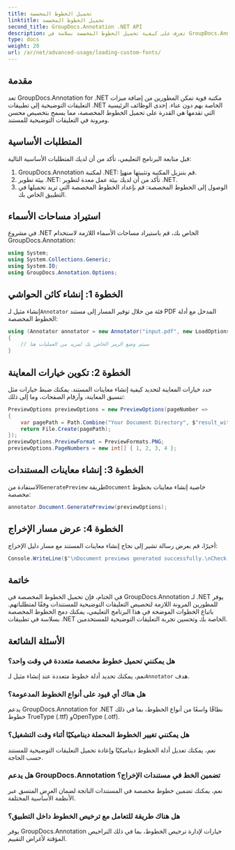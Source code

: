 ```yaml
---
title: تحميل الخطوط المخصصة
linktitle: تحميل الخطوط المخصصة
second_title: GroupDocs.Annotation .NET API
description: تعرف على كيفية تحميل الخطوط المخصصة بسلاسة في GroupDocs.Annotation لـ .NET لتحسين التعليقات التوضيحية للمستند. اتبع خطوة بخطوة لسهولة التكامل.
type: docs
weight: 20
url: /ar/net/advanced-usage/loading-custom-fonts/
---
```

## مقدمة
تعد GroupDocs.Annotation for .NET مكتبة قوية تمكن المطورين من إضافة ميزات التعليقات التوضيحية إلى تطبيقات .NET الخاصة بهم دون عناء. إحدى الوظائف الرئيسية التي تقدمها هي القدرة على تحميل الخطوط المخصصة، مما يسمح بتخصيص محسن ومرونة في التعليقات التوضيحية للمستند.
## المتطلبات الأساسية
قبل متابعة البرنامج التعليمي، تأكد من أن لديك المتطلبات الأساسية التالية:
1.  GroupDocs.Annotation لمكتبة .NET: قم بتنزيل المكتبة وتثبيتها من[هنا](https://releases.groupdocs.com/annotation/net/).
2. بيئة تطوير .NET: تأكد من أن لديك بيئة عمل معدة لتطوير .NET.
3. الوصول إلى الخطوط المخصصة: قم بإعداد الخطوط المخصصة التي تريد تحميلها في التطبيق الخاص بك.

## استيراد مساحات الأسماء
في مشروع .NET الخاص بك، قم باستيراد مساحات الأسماء اللازمة لاستخدام GroupDocs.Annotation:
```csharp
using System;
using System.Collections.Generic;
using System.IO;
using GroupDocs.Annotation.Options;
```
## الخطوة 1: إنشاء كائن الحواشي
 إنشاء مثيل لـ`Annotator` فئة من خلال توفير المسار إلى مستند PDF المدخل مع أدلة الخطوط المخصصة:
```csharp
using (Annotator annotator = new Annotator("input.pdf", new LoadOptions { FontDirectories = new List<string> { Constants.GetFontDirectory() } }))
{
    // سيتم وضع الرمز الخاص بك لمزيد من العمليات هنا
}
```
## الخطوة 2: تكوين خيارات المعاينة
حدد خيارات المعاينة لتحديد كيفية إنشاء معاينات المستند. يمكنك ضبط خيارات مثل تنسيق المعاينة، وأرقام الصفحات، وما إلى ذلك:
```csharp
PreviewOptions previewOptions = new PreviewOptions(pageNumber =>
{
    var pagePath = Path.Combine("Your Document Directory", $"result_with_font_{pageNumber}.png");
    return File.Create(pagePath);
});
previewOptions.PreviewFormat = PreviewFormats.PNG;
previewOptions.PageNumbers = new int[] { 1, 2, 3, 4 };
```
## الخطوة 3: إنشاء معاينات المستندات
 الاستفادة من`GeneratePreview` طريقة`Document` خاصية إنشاء معاينات بخطوط مخصصة:
```csharp
annotator.Document.GeneratePreview(previewOptions);
```
## الخطوة 4: عرض مسار الإخراج
أخيرًا، قم بعرض رسالة تشير إلى نجاح إنشاء معاينات المستند مع مسار دليل الإخراج:
```csharp
Console.WriteLine($"\nDocument previews generated successfully.\nCheck output in {"Your Document Directory"}.");
```

## خاتمة
في الختام، فإن تحميل الخطوط المخصصة في GroupDocs.Annotation لـ .NET يوفر للمطورين المرونة اللازمة لتخصيص التعليقات التوضيحية للمستندات وفقًا لمتطلباتهم. باتباع الخطوات الموضحة في هذا البرنامج التعليمي، يمكنك دمج الخطوط المخصصة بسلاسة في تطبيقات .NET الخاصة بك وتحسين تجربة التعليقات التوضيحية للمستخدمين.
## الأسئلة الشائعة
### هل يمكنني تحميل خطوط مخصصة متعددة في وقت واحد؟
 نعم، يمكنك تحديد أدلة خطوط متعددة عند إنشاء مثيل لـ`Annotator` هدف.
### هل هناك أي قيود على أنواع الخطوط المدعومة؟
يدعم GroupDocs.Annotation for .NET نطاقًا واسعًا من أنواع الخطوط، بما في ذلك خطوط TrueType (.ttf) وOpenType (.otf).
### هل يمكنني تغيير الخطوط المحملة ديناميكيًا أثناء وقت التشغيل؟
نعم، يمكنك تعديل أدلة الخطوط ديناميكيًا وإعادة تحميل التعليقات التوضيحية للمستند حسب الحاجة.
### هل يدعم GroupDocs.Annotation تضمين الخط في مستندات الإخراج؟
نعم، يمكنك تضمين خطوط مخصصة في المستندات الناتجة لضمان العرض المتسق عبر الأنظمة الأساسية المختلفة.
### هل هناك طريقة للتعامل مع ترخيص الخطوط داخل التطبيق؟
يوفر GroupDocs.Annotation خيارات لإدارة ترخيص الخطوط، بما في ذلك التراخيص المؤقتة لأغراض التقييم.